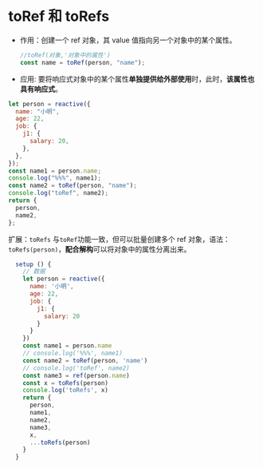 # toRef 和 toRefs

- 作用：创建一个 ref 对象，其 value 值指向另一个对象中的某个属性。

  ```js
  //toRef(对象,'对象中的属性')
  const name = toRef(person, "name");
  ```

- 应用: 要将响应式对象中的某个属性**单独提供给外部使用**时，此时，**该属性也具有响应式**。

```js
let person = reactive({
  name: "小明",
  age: 22,
  job: {
    j1: {
      salary: 20,
    },
  },
});
const name1 = person.name;
console.log("%%%", name1);
const name2 = toRef(person, "name");
console.log("toRef", name2);
return {
  person,
  name2,
};
```

扩展：`toRefs` 与`toRef`功能一致，但可以批量创建多个 ref 对象，语法：`toRefs(person)`，**配合解构**可以将对象中的属性分离出来。

```js
  setup () {
    // 数据
    let person = reactive({
      name: '小明',
      age: 22,
      job: {
        j1: {
          salary: 20
        }
      }
    })
    const name1 = person.name
    // console.log('%%%', name1)
    const name2 = toRef(person, 'name')
    // console.log('toRef', name2)
    const name3 = ref(person.name)
    const x = toRefs(person)
    console.log('toRefs', x)
    return {
      person,
      name1,
      name2,
      name3,
      x,
      ...toRefs(person)
    }
  }
```
